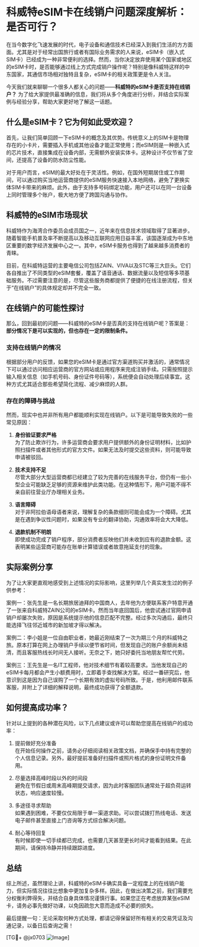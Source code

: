 # 科威特eSIM卡在线销户问题深度解析：是否可行？

在当今数字化飞速发展的时代，电子设备和通信技术已经深入到我们生活的方方面面。尤其是对于经常出国旅行或者有国际业务需求的人来说，eSIM卡（嵌入式SIM卡）已经成为一种非常便利的选择。然而，当你决定放弃使用某个国家或地区的eSIM卡时，是否能够通过线上方式完成销户操作呢？特别是像科威特这样的中东国家，其通信市场相对独特且复杂，eSIM卡的相关政策更是令人关注。

今天我们就来聊聊一个很多人都关心的问题——**科威特的eSIM卡是否支持在线销户？** 为了给大家提供最准确的信息，我们将从多个角度进行分析，并结合实际案例与经验分享，帮助大家更好地了解这一话题。

## 什么是eSIM卡？它为何如此受欢迎？

首先，让我们简单回顾一下eSIM卡的概念及其优势。传统意义上的SIM卡是物理存在的小卡片，需要插入手机或其他设备才能正常使用；而eSIM则是一种嵌入式的芯片技术，直接集成在设备内部，无需额外安装实体卡。这种设计不仅节省了空间，还提高了设备的防水防尘性能。

对于用户而言，eSIM的最大好处在于灵活性。例如，在国外短期居住或工作期间，可以通过购买当地运营商提供的eSIM服务快速接入本地网络，避免了更换实体SIM卡带来的麻烦。此外，由于支持多号码绑定功能，用户还可以在同一台设备上同时管理多个账户，极大地方便了跨国沟通与协作。

## 科威特的eSIM市场现状

科威特作为海湾合作委员会成员国之一，近年来在信息技术领域取得了显著进步。随着智能手机普及率不断提高以及移动互联网应用日益丰富，该国逐渐成为中东地区重要的数字经济发展中心之一。其中，eSIM卡服务也得到了越来越多消费者的青睐。

目前，在科威特运营的主要电信公司包括ZAIN、VIVA以及STC等三大巨头。它们各自推出了不同类型的eSIM套餐，覆盖了语音通话、数据流量以及短信等多项基础服务。不过需要注意的是，尽管这些服务商都提供了便捷的在线注册流程，但关于“在线销户”的具体规定却并不完全一致。

## 在线销户的可能性探讨

那么，回到最初的问题——科威特的eSIM卡是否真的支持在线销户呢？答案是：**部分情况下是可以实现的，但也存在一定的限制条件。**

### 支持在线销户的情况

根据部分用户的反馈，如果您的eSIM卡是通过官方渠道购买并激活的，通常情况下可以通过访问相应运营商的官方网站或应用程序来完成注销手续。只需按照提示输入相关信息（如手机号码、身份证件号码等），系统便会自动处理后续事宜。这种方式尤其适合那些希望简化流程、减少麻烦的人群。

### 存在的障碍与挑战

然而，现实中也并非所有用户都能顺利实现在线销户。以下是可能导致失败的一些常见原因：

1. **身份验证要求严格**  
   为了防止欺诈行为，许多运营商会要求用户提供额外的身份证明材料，比如护照扫描件或者其他形式的官方文件。如果无法及时提交这些资料，则可能导致申请被驳回。

2. **技术支持不足**  
   尽管大部分大型运营商都已经建立了较为完善的在线服务平台，但仍有一些小型企业可能缺乏足够的资源来维护此类功能。在这种情形下，用户可能不得不亲自前往营业厅办理相关业务。

3. **语言障碍**  
   对于非阿拉伯语母语者来说，理解复杂的条款细则可能会成为一个障碍。尤其是在遇到争议性问题时，如果没有专业的翻译协助，沟通效率将会大大降低。

4. **退款机制不明朗**  
   即使成功完成了销户程序，部分消费者反映他们并未收到应有的退款金额。这表明某些运营商可能存在账单计算错误或者故意拖延支付的现象。

## 实际案例分享

为了让大家更直观地感受到上述情况的实际影响，这里列举几个真实发生过的例子供参考：

案例一：张先生是一名长期旅居迪拜的中国商人，去年他为方便联系客户特意开通了一张来自科威特ZAIN公司的eSIM卡。然而当年底回国后，他尝试通过官网申请销户却屡次失败，原因是系统提示他的信息匹配不完整。经过多次沟通后，最终只能选择飞往邻近城市的新加坡才得以解决。

案例二：李小姐是一位自由职业者，她最近刚结束了一次为期三个月的科威特之旅。原本打算在网上办理销户手续以便节省时间，但发现自己的账户余额尚未结清，而且客服热线长时间无人接听。无奈之下，她只好委托当地朋友帮忙代劳。

案例三：王先生是一名IT工程师，他对技术细节有着较高要求。当他发现自己的eSIM卡每月都会产生小额费用时，立即着手查找解决方案。经过一番研究后，他意识到这是因为自己误购了一个长期有效的虚拟号码所致。于是，他利用邮件联系客服，并附上了详细的解释说明，最终成功获得了全额退款。

## 如何提高成功率？

针对以上提到的各种潜在风险，以下几点建议或许可以帮助您提高在线销户的成功率：

1. 提前做好充分准备  
   在开始任何操作之前，请务必仔细阅读相关政策文档，并确保手中持有完整的个人信息记录。另外，最好提前准备好扫描件或照片格式的身份证明文件备用。

2. 尽量选择高峰时段以外的时间段  
   避免在节假日或周末高峰期提交请求，因为此时客服团队通常处于超负荷运转状态，响应速度较慢。

3. 多途径寻求帮助  
   如果遇到困难，不要仅仅局限于单一渠道求助。可以尝试拨打热线电话、发送电子邮件甚至直接上门咨询等方式综合解决问题。

4. 耐心等待回复  
   有时候即使一切手续都已完成，也需要几天甚至更长时间才能看到结果。在此期间，请保持冷静并持续跟踪进度。

## 总结

综上所述，虽然理论上讲，科威特的eSIM卡确实具备一定程度上的在线销户能力，但实际情况往往比想象中更加复杂多样。因此，在做出决策之前，我们需要充分权衡利弊得失，并结合自身具体情况谨慎行事。如果您正在考虑放弃某张eSIM卡，请务必事先做好功课，以免因疏忽大意而造成不必要的损失。

最后提醒一句：无论采取何种方式处理，都请记得保留好所有相关的交易凭证及沟通记录，以备日后查询之需！

[TG💪+ @jx0703 ![Image](https://github.com/user-attachments/assets/dbca1d08-cadb-493c-b0ec-ad6f7a83f270)]